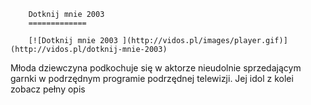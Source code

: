 
        Dotknij mnie 2003 
        =============
        
        [![Dotknij mnie 2003 ](http://vidos.pl/images/player.gif)](http://vidos.pl/dotknij-mnie-2003)
        
        
 Młoda dziewczyna podkochuje się w aktorze nieudolnie sprzedającym garnki w podrzędnym programie podrzędnej telewizji. Jej idol z kolei zobacz pełny opis
    